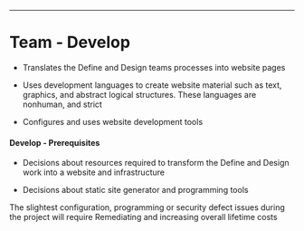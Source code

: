 ---

<!-- toc -->

# Team - Develop

- Translates the Define and Design teams processes into website pages 

- Uses development languages to create website material such as text, graphics, and abstract logical structures. These languages are nonhuman, and strict 

- Configures and uses website development tools

#### Develop - Prerequisites

- Decisions about resources required to transform the Define and Design work into a website and infrastructure

- Decisions about static site generator and programming tools

The slightest configuration, programming or security defect issues during the project will require Remediating and increasing overall lifetime costs 
